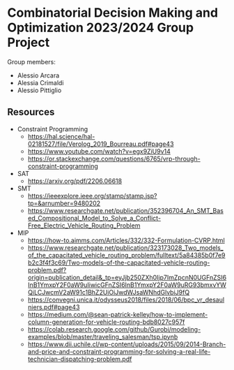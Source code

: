 # Combinatorial Decision Making and Optimization 2023/2024 Group Project

Group members:
- Alessio Arcara
- Alessia Crimaldi
- Alessio Pittiglio

## Resources

* Constraint Programming
    - https://hal.science/hal-02181527/file/Verolog_2019_Bourreau.pdf#page43
    - https://www.youtube.com/watch?v=egx9ZiU9v14
    - https://or.stackexchange.com/questions/6765/vrp-through-constraint-programming
* SAT 
    - https://arxiv.org/pdf/2206.06618
* SMT
    - https://ieeexplore.ieee.org/stamp/stamp.jsp?tp=&arnumber=9480202 
    - https://www.researchgate.net/publication/352396704_An_SMT_Based_Compositional_Model_to_Solve_a_Conflict-Free_Electric_Vehicle_Routing_Problem
* MIP
    - https://how-to.aimms.com/Articles/332/332-Formulation-CVRP.html
    - https://www.researchgate.net/publication/323173028_Two_models_of_the_capacitated_vehicle_routing_problem/fulltext/5a84385b0f7e9b2c3f4f3c69/Two-models-of-the-capacitated-vehicle-routing-problem.pdf?origin=publication_detail&_tp=eyJjb250ZXh0Ijp7ImZpcnN0UGFnZSI6InB1YmxpY2F0aW9uIiwicGFnZSI6InB1YmxpY2F0aW9uRG93bmxvYWQiLCJwcmV2aW91c1BhZ2UiOiJwdWJsaWNhdGlvbiJ9fQ
    - https://convegni.unica.it/odysseus2018/files/2018/06/bpc_vr_desaulniers.pdf#page43
    - https://medium.com/@sean-patrick-kelley/how-to-implement-column-generation-for-vehicle-routing-bdb8027c957f
    - https://colab.research.google.com/github/Gurobi/modeling-examples/blob/master/traveling_salesman/tsp.ipynb
    - https://www.dii.uchile.cl/wp-content/uploads/2015/09/2014-Branch-and-price-and-constraint-programming-for-solving-a-real-life-technician-dispatching-problem.pdf
